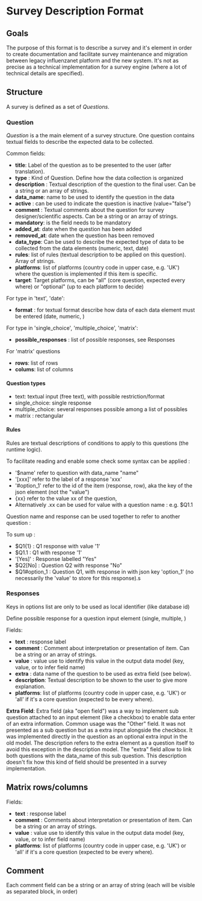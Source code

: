 # Survey Description Format

## Goals

The purpose of this format is to describe a survey and it's element in order to create documentation and facilitate survey maintenance and migration between legacy influenzanet platform and the new system. It's not as precise as a technical implementation for a survey engine (where a lot of technical details are specified).

## Structure

A survey is defined as a set of *Questions*.

### Question

*Question* is a the main element of a survey structure. One question contains textual fields to describe the expected data to be collected.

Common fields:
- **title**: Label of the question as to be presented to the user (after translation). 
- **type** : Kind of Question. Define how the data collection is organized
- **description** : Textual description of the question to the final user. Can be a string or an array of strings.
- **data_name**: name to be used to identify the question in the data
- **active** : can be used to indicate the question is inactive (value="false")            
- **comment** : Textual comments about the question for survey designer/scientific aspects. Can be a string or an array of strings.
- **mandatory**: is the field needs to be mandatory
- **added_at**: date when the question has been added
- **removed_at**: date when the question has been removed
- **data_type**: Can be used to describe the expected type of data to be collected from the data elements (numeric, text, date)
- **rules**: list of rules (textual description to be applied on this question). Array of strings.
- **platforms**: list of platforms (country code in upper case, e.g. 'UK') where the question is implemented if this item is specific.
- **target**: Target platforms, can be "all" (core question, expected every where) or "optional" (up to each platform to decide)
  
For type in 'text', 'date':
- **format** : for textual format describe how data of each data element must be entered (date, numeric, )

For type in 'single_choice', 'multiple_choice', 'matrix':
- **possible_responses** : list of possible responses, see Responses

For 'matrix' questions
- **rows**: list of rows
- **colums**: list of columns

#### Question types

- text: textual input (free text), with possible restriction/format
- single_choice: single response
- multiple_choice: several responses possible among a list of possibles
- matrix : rectangular

#### Rules

Rules are textual descriptions of conditions to apply to this questions (the runtime logic).

To facilitate reading and enable some check some syntax can be applied :

- '$name' refer to question with data_name "name"
- '[xxx]' refer to the label of a response 'xxx'
-  '#option_1' refer to the id of the item (response, row), aka the key of the json element (not the "value")
-  {xx} refer to the value xx of the question, 
-  Alternatively .xx can be used for value with a question name : e.g. $Q1.1 

Question name and response can be used together to refer to another question : 

To sum up :  
- $Q1{1}       : Q1 response with value '1'
- $Q1.1        : Q1 with response '1'
- '[Yes]'      : Response labelled "Yes"
- $Q2[No]      : Question Q2 with response "No"
- $Q1#option_1 : Question Q1, with response in with json key 'option_1' (no necessarily the 'value' to store for this response).s
### Responses

Keys in options list are only to be used as local identifier (like database id)

Define possible response for a question input element (single, multiple, )

Fields:
- **text** : response label
- **comment** : Comment about interpretation or presentation of item. Can be a string or an array of strings.
- **value** : value use to identify this value in the output data model (key, value, or to infer field name)
- **extra** : data name of the question to be used as extra field (see below).
- **description**: Textual description to be shown to the user to give more explanation.
- **platforms**: list of platforms (country code in upper case, e.g. 'UK') or 'all' if it's a core question (expected to be every where).

**Extra Field**: Extra field (aka "open field") was a way to implement sub question attached to an input element (like a checkbox) to enable data enter of an extra information. 
Common usage was the "Other" field. It was not presented as a sub question but as a extra input alongside the checkbox. It was implemented directly in the question as an optional extra input in the old model. The description refers to the extra element as a question itself to avoid this exception in the description model. The "extra" field allow to link both questions with the data_name of this sub question.
This description doesn't fix how this kind of field should be presented in a survey implementation.

## Matrix rows/columns

Fields:
- **text** : response label
- **comment** : Comments about interpretation or presentation of item. Can be a string or an array of strings.
- **value** : value use to identify this value in the output data model (key, value, or to infer field name)
- **platforms**: list of platforms (country code in upper case, e.g. 'UK') or 'all' if it's a core question (expected to be every where).

## Comment
Each comment field can be a string or an array of string (each will be visible as separated block, in order)